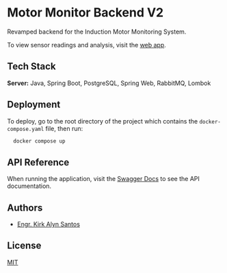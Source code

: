 # Motor Monitor Backend V2

Revamped backend for the Induction Motor Monitoring System. 

To view sensor readings and analysis, visit the [web app](https://motor-monitor-frontend.vercel.app/).

## Tech Stack

**Server:** Java, Spring Boot, PostgreSQL, Spring Web, RabbitMQ, Lombok

## Deployment

To deploy, go to the root directory of the project which contains the `docker-compose.yaml` file, then run:

```bash
  docker compose up
```


## API Reference

When running the application, visit the [Swagger Docs](http://localhost:8080/swagger-ui/index.html) to see the API documentation.


## Authors

- [Engr. Kirk Alyn Santos](https://github.com/kirkalyn13)

## License

[MIT](https://choosealicense.com/licenses/mit/)